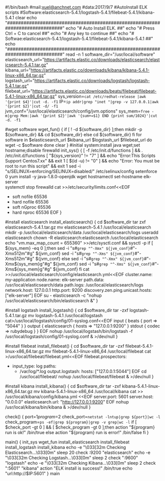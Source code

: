 #!/bin/bash
#mail:xuel@anchnet.com
#data:2017/9/7
#AutoInstall ELK scripts
#Software:elasticsearch-5.4.1/logstash-5.4.1/filebeat-5.4.1/kibana-5.4.1
clear
echo "#############################################################################"
echo "#                           Auto Install ELK.                              ##"
echo "#                           Press Ctrl + C to cancel                       ##"
echo "#                           Any key to continue                            ##"
echo "# Softwae:elasticsearch-5.4.1/logstash-5.4.1/filebeat-5.4.1/kibana-5.4.1   ##"
echo "#############################################################################"
read -n 1
software_dir="/usr/local/software"
elasticsearch_url="https://artifacts.elastic.co/downloads/elasticsearch/elasticsearch-5.4.1.tar.gz"
kibana_url="https://artifacts.elastic.co/downloads/kibana/kibana-5.4.1-linux-x86_64.tar.gz"
logstash_url="https://artifacts.elastic.co/downloads/logstash/logstash-5.4.1.tar.gz"
filebeat_url="https://artifacts.elastic.co/downloads/beats/filebeat/filebeat-5.4.1-linux-x86_64.tar.gz"
sys_version=`cat /etc/redhat-release |awk '{print $4}'|cut -d. -f1`
IP=`ip addr|grep "inet "|grep -v 127.0.0.1|awk '{print $2}'|cut -d/ -f1`
jvm_conf="/usr/local/elasticsearch/config/jvm.options"
sys_mem=`free -m|grep Mem:|awk '{print $2}'|awk '{sum+=$1} END {print sum/1024}'|cut -d. -f1`
 
#wget software
wget_fun() {
if [ ! -d ${software_dir} ];then
    mkdir -p ${software_dir} && cd ${software_dir}
else
    cd ${software_dir}
fi
for software in $elasticsearch_url $kibana_url $logstash_url $filebeat_url
do
    wget -c $software
done
clear
}
#initial system:install java wget;set hostname;disable firewalld
init_sys() {
[ -f /etc/init.d/functions ] && . /etc/init.d/functions
[ "${sys_version}" != "7" ] && echo "Error:This Scripts Support Centos7.xx" && exit 1
[ $(id -u) != "0" ] && echo "Error: You must be root to run this script" && exit 1
sed -i "s/SELINUX=enforcing/SELINUX=disabled/"  /etc/selinux/config
setenforce 0
yum install -y java-1.8.0-openjdk wget
hostnamectl set-hostname elk-server          
systemctl stop firewalld
cat >>/etc/security/limits.conf<<EOF
* soft nofile 65536 
* hard nofile 65536 
* soft nGproc 65536 
* hard nproc 65536
EOF
}
 
#install elasticsearch
install_elasticsearch() {
cd $software_dir
tar zxf elasticsearch-5.4.1.tar.gz
mv elasticsearch-5.4.1 /usr/local/elasticsearch
mkdir -p /usr/local/elasticsearch/data /usr/local/elasticsearch/logs
useradd elasticsearch
chown -R elasticsearch:elasticsearch /usr/local/elasticsearch
echo "vm.max_map_count = 655360" >>/etc/sysctl.conf && sysctl -p
if [ ${sys_mem} -eq 0 ];then
    sed -i "s#`grep "^-Xmx" ${jvm_conf}`#"-Xmx512m"#g" ${jvm_conf}
    sed -i "s#`grep "^-Xms" ${jvm_conf}`#"-Xms512m"#g" ${jvm_conf}
else
    sed -i "s#`grep "^-Xmx" ${jvm_conf}`#"-Xmx${sys_mem}g"#g" ${jvm_conf}
    sed -i "s#`grep "^-Xms" ${jvm_conf}`#"-Xms${sys_mem}g"#g" ${jvm_conf}
fi
cat >>/usr/local/elasticsearch/config/elasticsearch.yml<<EOF
cluster.name: my-application
node.name: elk-server
path.data: /usr/local/elasticsearch/data
path.logs: /usr/local/elasticsearch/logs
network.host: 127.0.0.1
http.port: 9200
discovery.zen.ping.unicast.hosts: ["elk-server"]
EOF
su - elasticsearch -c "nohup /usr/local/elasticsearch/bin/elasticsearch &"
}
 
#install logstash
install_logstash() {
cd $software_dir
tar -zxf logstash-5.4.1.tar.gz
mv logstash-5.4.1 /usr/local/logstash
cat>/usr/local/logstash/config/01-syslog.conf<<EOF
input {
    beats {
        port => "5044"
        }
    }
output {
    elasticsearch {
        hosts => "127.0.0.1:9200"
    }
    stdout { codec => rubydebug }
}
EOF
nohup /usr/local/logstash/bin/logstash -f /usr/local/logstash/config/01-syslog.conf & >/dev/null
}
 
#install filebeat
install_filebeat() {
cd $software_dir
tar -zxf filebeat-5.4.1-linux-x86_64.tar.gz
mv filebeat-5.4.1-linux-x86_64 /usr/local/filebeat
cat >/usr/local/filebeat/filebeat.yml<<EOF
filebeat.prospectors:
- input_type: log
  paths:
    - /var/log/*.log
output.logstash:
  hosts: ["127.0.0.1:5044"]
EOF
cd /usr/local/filebeat/
nohup /usr/local/filebeat/filebeat & >/dev/null
}
 
#install kibana
install_kibana() {
cd $software_dir
tar -zxf kibana-5.4.1-linux-x86_64.tar.gz
mv kibana-5.4.1-linux-x86_64 /usr/local/kibana
cat >> /usr/local/kibana/config/kibana.yml <<EOF
server.port: 5601
server.host: "0.0.0.0"
elasticsearch.url: "http://127.0.0.1:9200"
EOF
nohup /usr/local/kibana/bin/kibana & >/dev/null
}
 
check() {
port=$1
program=$2
check_port=`netstat -lntup|grep ${port}|wc -l`
check_program=`ps -ef|grep ${program}|grep -v grep|wc -l`
if [ $check_port -gt 0 ] && [ $check_program -gt 0 ];then
        action "${program} run is ok!" /bin/true
else
        action "${program} run is error!" /bin/false
fi
}
 
main() {
init_sys
wget_fun
install_elasticsearch
install_filebeat
install_logstash
install_kibana
echo -e "\033[32m Checking Elasticsearch...\033[0m"
sleep 20
check :9200 "elasticsearch"
echo -e "\033[32m Checking Logstash...\033[0m"
sleep 2
check ":9600" "logstash"
echo -e "\033[32m Checking Kibana...\033[0m"
sleep 2
check ":5601" "kibana"
action "ELK install is success!" /bin/true
echo "url:http://$IP:5601"
}
main
